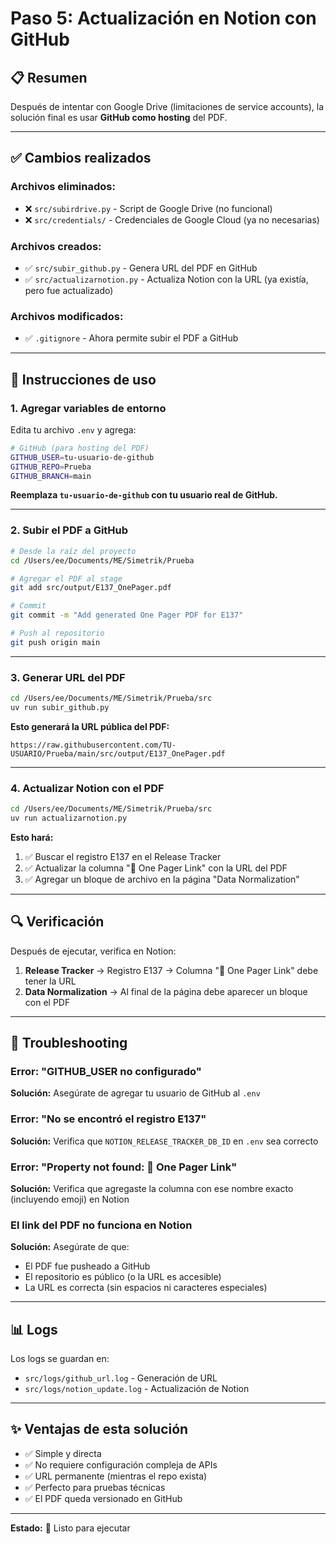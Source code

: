 # Paso 5: Actualización en Notion con GitHub

## 📋 Resumen

Después de intentar con Google Drive (limitaciones de service accounts), la solución final es usar **GitHub como hosting** del PDF.

---

## ✅ Cambios realizados

### Archivos eliminados:
- ❌ `src/subirdrive.py` - Script de Google Drive (no funcional)
- ❌ `src/credentials/` - Credenciales de Google Cloud (ya no necesarias)

### Archivos creados:
- ✅ `src/subir_github.py` - Genera URL del PDF en GitHub
- ✅ `src/actualizarnotion.py` - Actualiza Notion con la URL (ya existía, pero fue actualizado)

### Archivos modificados:
- ✅ `.gitignore` - Ahora permite subir el PDF a GitHub

---

## 🚀 Instrucciones de uso

### 1. Agregar variables de entorno

Edita tu archivo `.env` y agrega:

```bash
# GitHub (para hosting del PDF)
GITHUB_USER=tu-usuario-de-github
GITHUB_REPO=Prueba
GITHUB_BRANCH=main
```

**Reemplaza `tu-usuario-de-github` con tu usuario real de GitHub.**

---

### 2. Subir el PDF a GitHub

```bash
# Desde la raíz del proyecto
cd /Users/ee/Documents/ME/Simetrik/Prueba

# Agregar el PDF al stage
git add src/output/E137_OnePager.pdf

# Commit
git commit -m "Add generated One Pager PDF for E137"

# Push al repositorio
git push origin main
```

---

### 3. Generar URL del PDF

```bash
cd /Users/ee/Documents/ME/Simetrik/Prueba/src
uv run subir_github.py
```

**Esto generará la URL pública del PDF:**
```
https://raw.githubusercontent.com/TU-USUARIO/Prueba/main/src/output/E137_OnePager.pdf
```

---

### 4. Actualizar Notion con el PDF

```bash
cd /Users/ee/Documents/ME/Simetrik/Prueba/src
uv run actualizarnotion.py
```

**Esto hará:**
1. ✅ Buscar el registro E137 en el Release Tracker
2. ✅ Actualizar la columna "📄 One Pager Link" con la URL del PDF
3. ✅ Agregar un bloque de archivo en la página "Data Normalization"

---

## 🔍 Verificación

Después de ejecutar, verifica en Notion:

1. **Release Tracker** → Registro E137 → Columna "📄 One Pager Link" debe tener la URL
2. **Data Normalization** → Al final de la página debe aparecer un bloque con el PDF

---

## 🐛 Troubleshooting

### Error: "GITHUB_USER no configurado"
**Solución:** Asegúrate de agregar tu usuario de GitHub al `.env`

### Error: "No se encontró el registro E137"
**Solución:** Verifica que `NOTION_RELEASE_TRACKER_DB_ID` en `.env` sea correcto

### Error: "Property not found: 📄 One Pager Link"
**Solución:** Verifica que agregaste la columna con ese nombre exacto (incluyendo emoji) en Notion

### El link del PDF no funciona en Notion
**Solución:** Asegúrate de que:
- El PDF fue pusheado a GitHub
- El repositorio es público (o la URL es accesible)
- La URL es correcta (sin espacios ni caracteres especiales)

---

## 📊 Logs

Los logs se guardan en:
- `src/logs/github_url.log` - Generación de URL
- `src/logs/notion_update.log` - Actualización de Notion

---

## ✨ Ventajas de esta solución

- ✅ Simple y directa
- ✅ No requiere configuración compleja de APIs
- ✅ URL permanente (mientras el repo exista)
- ✅ Perfecto para pruebas técnicas
- ✅ El PDF queda versionado en GitHub

---

**Estado:** 🚀 Listo para ejecutar

